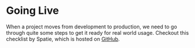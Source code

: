 # Going Live

When a project moves from development to production, we need to go through quite some steps to get it ready for real world usage. Checkout this checklist by Spatie, which is hosted on [GitHub](https://github.com/spatie/checklist-going-live).